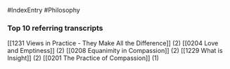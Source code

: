 #IndexEntry #Philosophy

### Top 10 referring transcripts
[[1231 Views in Practice - They Make All the Difference]] (2)
[[0204 Love and Emptiness]] (2)
[[0208 Equanimity in Compassion]] (2)
[[1229 What is Insight]] (2)
[[0201 The Practice of Compassion]] (1)

